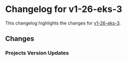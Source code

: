 # Changelog for v1-26-eks-3

This changelog highlights the changes for [v1-26-eks-3](https://github.com/aws/eks-distro/tree/v1-26-eks-3).

## Changes

### Projects Version Updates



